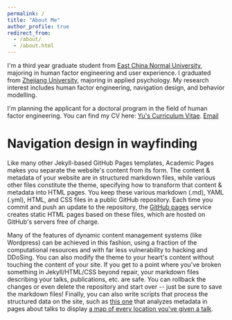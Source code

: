 ```yaml
---
permalink: /
title: "About Me"
author_profile: true
redirect_from: 
  - /about/
  - /about.html
---
```


I'm a third year graduate student from [East China Normal University](https://www.ecnu.edu.cn/), majoring in human factor engineering and user experience. I graduated from [Zhejiang University](https://www.zju.edu.cn/), majoring in applied psychology. My research interest includes human factor engineering, navigation design, and behavior modelling.

I'm planning the applicant for a doctoral program in the field of human factor engineering. You can find my CV here: [Yu's Curriculum Vitae](../assets/CV_yujiang_new.pdf).
[Email](jiangyu20222@163.com)

Navigation design in wayfinding
======
Like many other Jekyll-based GitHub Pages templates, Academic Pages makes you separate the website's content from its form. The content & metadata of your website are in structured markdown files, while various other files constitute the theme, specifying how to transform that content & metadata into HTML pages. You keep these various markdown (.md), YAML (.yml), HTML, and CSS files in a public GitHub repository. Each time you commit and push an update to the repository, the [GitHub pages](https://pages.github.com/) service creates static HTML pages based on these files, which are hosted on GitHub's servers free of charge.

Many of the features of dynamic content management systems (like Wordpress) can be achieved in this fashion, using a fraction of the computational resources and with far less vulnerability to hacking and DDoSing. You can also modify the theme to your heart's content without touching the content of your site. If you get to a point where you've broken something in Jekyll/HTML/CSS beyond repair, your markdown files describing your talks, publications, etc. are safe. You can rollback the changes or even delete the repository and start over -- just be sure to save the markdown files! Finally, you can also write scripts that process the structured data on the site, such as [this one](https://github.com/academicpages/academicpages.github.io/blob/master/talkmap.ipynb) that analyzes metadata in pages about talks to display [a map of every location you've given a talk](https://academicpages.github.io/talkmap.html).
